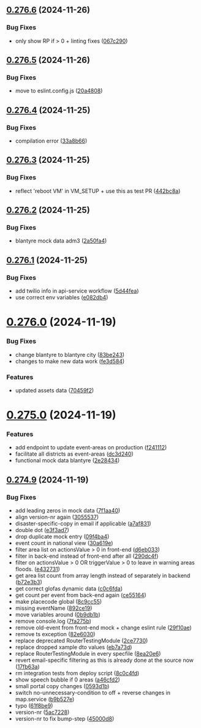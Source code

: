 ## [0.276.6](https://github.com/rodekruis/IBF-system/compare/v0.276.5...v0.276.6) (2024-11-26)


### Bug Fixes

* only show RP if > 0 + linting fixes ([067c290](https://github.com/rodekruis/IBF-system/commit/067c290f313839e73a909e1e123311dd00871eb7))



## [0.276.5](https://github.com/rodekruis/IBF-system/compare/v0.276.4...v0.276.5) (2024-11-26)


### Bug Fixes

* move to eslint.config.js ([20a4808](https://github.com/rodekruis/IBF-system/commit/20a48089b76d9ab44fad73f30d26703cbc824995))



## [0.276.4](https://github.com/rodekruis/IBF-system/compare/v0.276.3...v0.276.4) (2024-11-25)


### Bug Fixes

* compilation error ([33a8b66](https://github.com/rodekruis/IBF-system/commit/33a8b66444d235b474a637adaad4355df3741c83))



## [0.276.3](https://github.com/rodekruis/IBF-system/compare/v0.276.2...v0.276.3) (2024-11-25)


### Bug Fixes

* reflect 'reboot VM' in VM_SETUP + use this as test PR ([442bc8a](https://github.com/rodekruis/IBF-system/commit/442bc8a7c9fadebde879a3fbd560607391e846ad))



## [0.276.2](https://github.com/rodekruis/IBF-system/compare/v0.276.1...v0.276.2) (2024-11-25)


### Bug Fixes

* blantyre mock data adm3 ([2a50fa4](https://github.com/rodekruis/IBF-system/commit/2a50fa44748401c8bc4caf605ec201e2fc200e5c))



## [0.276.1](https://github.com/rodekruis/IBF-system/compare/v0.276.0...v0.276.1) (2024-11-25)


### Bug Fixes

* add twilio info in api-service workflow ([5d44fea](https://github.com/rodekruis/IBF-system/commit/5d44feaf9a080ee43fe0c569a603be932b399d96))
* use correct env variables ([e082db4](https://github.com/rodekruis/IBF-system/commit/e082db41698e98aea01fa110bb2cea0bdb8e0ce7))



# [0.276.0](https://github.com/rodekruis/IBF-system/compare/v0.275.0...v0.276.0) (2024-11-19)


### Bug Fixes

* change blantyre to blantyre city ([83be243](https://github.com/rodekruis/IBF-system/commit/83be24364cb68442841368c6b172392b4f3a6190))
* changes to make new data work ([fe3d584](https://github.com/rodekruis/IBF-system/commit/fe3d5843223d4a52065f94fa89839286ab3eb708))


### Features

* updated assets data ([70459f2](https://github.com/rodekruis/IBF-system/commit/70459f2a0f835902321c52f6d8e26e644b94e972))



# [0.275.0](https://github.com/rodekruis/IBF-system/compare/v0.274.9...v0.275.0) (2024-11-19)


### Features

* add endpoint to update event-areas on production ([f241112](https://github.com/rodekruis/IBF-system/commit/f241112d47948c17a77f9d290ba92220533afb47))
* facilitate all districts as event-areas ([dc3d240](https://github.com/rodekruis/IBF-system/commit/dc3d240d9e3ce0fb486da6ec38fd5de19ebc9708))
* functional mock data blantyre ([2e28434](https://github.com/rodekruis/IBF-system/commit/2e2843425aebc92cc8bf68d7cf82e6f22a069ef6))



## [0.274.9](https://github.com/rodekruis/IBF-system/compare/v0.274.6...v0.274.9) (2024-11-19)


### Bug Fixes

* add leading zeros in mock data ([7f1aa40](https://github.com/rodekruis/IBF-system/commit/7f1aa404c12f2316b5a5a065285d8cb59cd54875))
* align version-nr again ([3055537](https://github.com/rodekruis/IBF-system/commit/3055537fcf87f6aec966897fd6a6f6def4c6998c))
* disaster-specific-copy in email if applicable ([a7af831](https://github.com/rodekruis/IBF-system/commit/a7af8316e724455711ccbf6a458f19b4acbf0ee4))
* double dot ([e3f3ad7](https://github.com/rodekruis/IBF-system/commit/e3f3ad703167b3bdca94ead722f8e895831d8e02))
* drop duplicate mock entry ([09f4ba4](https://github.com/rodekruis/IBF-system/commit/09f4ba41b736eaf82dcc3ca65abffba6ccacb914))
* event count in national view ([30a619e](https://github.com/rodekruis/IBF-system/commit/30a619e50dde9f5b74a7bac85b735fbee1f7850f))
* filter area list on actionsValue > 0 in front-end ([d6eb033](https://github.com/rodekruis/IBF-system/commit/d6eb03361b0a05f3dfcdd7849681d6757d1f17ef))
* filter in back-end instead of front-end after all ([290dc4f](https://github.com/rodekruis/IBF-system/commit/290dc4f4cd42589def91f8343bef99a24f06782b))
* filter on actionsValue > 0 OR triggerValue > 0 to leave in warning areas floods. ([e432731](https://github.com/rodekruis/IBF-system/commit/e432731951dddafb84539edf2dec7c63e14ecf95))
* get area list count from array length instead of separately in backend ([b72e3b3](https://github.com/rodekruis/IBF-system/commit/b72e3b3424b2c961bf331cc662c65e8c1aefc8ad))
* get correct glofas dynamic data ([c0c6fda](https://github.com/rodekruis/IBF-system/commit/c0c6fdaa5cb32f9341c7f3dff63d1e7924135fdb))
* get count per event from back-end again ([ce55164](https://github.com/rodekruis/IBF-system/commit/ce551640f79e2563afb6bf12514a960ba6008d41))
* make placecode global ([8c9cc55](https://github.com/rodekruis/IBF-system/commit/8c9cc559560aba34557845ea1ee58b9ba257a5b2))
* missing eventName ([892ce19](https://github.com/rodekruis/IBF-system/commit/892ce19d021e804d51f177058919230ea1d9b1b4))
* move variables around ([0b9db1b](https://github.com/rodekruis/IBF-system/commit/0b9db1b3847e0c2f19d5b12c4a04ec143a3bd05a))
* remove console.log ([7fa275b](https://github.com/rodekruis/IBF-system/commit/7fa275b78e4c9374d9483c29b95d48f2a882b9eb))
* remove old-event from front-end mock + change eslint rule ([29f10ae](https://github.com/rodekruis/IBF-system/commit/29f10aea363b7f2568995e34db8210e1ca5776b5))
* remove ts exception ([82e6030](https://github.com/rodekruis/IBF-system/commit/82e60306620eaeff58fbc9f4941c97f57839788f))
* replace deprecated RouterTestingModule ([2ce7730](https://github.com/rodekruis/IBF-system/commit/2ce7730bc72982c9aa7a8265a600b544abdb09b3))
* replace dropped xample dto values ([eb7a73d](https://github.com/rodekruis/IBF-system/commit/eb7a73d5b1a52ae614cefeccf88eb7e1c207d9a6))
* replace RouterTestingModule in every specfile ([8ea20e6](https://github.com/rodekruis/IBF-system/commit/8ea20e6a2fd71cc7d9dec9a071b5ed5170bf2659))
* revert email-specific filtering as this is already done at the source now ([17fb63a](https://github.com/rodekruis/IBF-system/commit/17fb63a5e6b6f528b102aaa29359d1e0964c9626))
* rm integration tests from deploy script ([8c0c4fd](https://github.com/rodekruis/IBF-system/commit/8c0c4fd60715761721a245ec92a73af86f9b9bd4))
* show speech bubble if 0 areas ([a46cfd2](https://github.com/rodekruis/IBF-system/commit/a46cfd269d18b1bfe1144a8b88b9e98a4e3727ac))
* small portal copy changes ([0593d1b](https://github.com/rodekruis/IBF-system/commit/0593d1b234ea725f914b2d46c49d37b853819faf))
* switch no-unnecessary-condition to off + reverse changes in map.service ([b9b527e](https://github.com/rodekruis/IBF-system/commit/b9b527e589d0fdf64c129732fbf2d974c189e4de))
* typo ([61f8be9](https://github.com/rodekruis/IBF-system/commit/61f8be908a65733c9e14d5c4df71d13a2efabcf4))
* version-nr ([5ac7228](https://github.com/rodekruis/IBF-system/commit/5ac7228709f0d520f937def9a5d6762328e30df1))
* version-nr to fix bump-step ([45000d8](https://github.com/rodekruis/IBF-system/commit/45000d892fd2634f5ff47432777212adee70404c))



